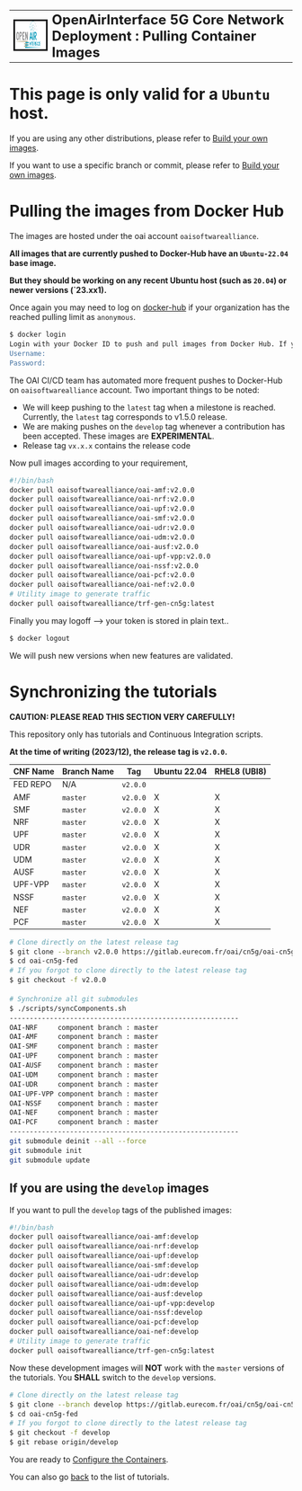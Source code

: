 <table style="border-collapse: collapse; border: none;">
  <tr style="border-collapse: collapse; border: none;">
    <td style="border-collapse: collapse; border: none;">
      <a href="http://www.openairinterface.org/">
         <img src="./images/oai_final_logo.png" alt="" border=3 height=50 width=150>
         </img>
      </a>
    </td>
    <td style="border-collapse: collapse; border: none; vertical-align: center;">
      <b><font size = "5">OpenAirInterface 5G Core Network Deployment : Pulling Container Images</font></b>
    </td>
  </tr>
</table>

# This page is only valid for a `Ubuntu` host.

If you are using any other distributions, please refer to [Build your own images](./BUILD_IMAGES.md).

If you want to use a specific branch or commit, please refer to [Build your own images](./BUILD_IMAGES.md).

# Pulling the images from Docker Hub #

The images are hosted under the oai account `oaisoftwarealliance`.

**All images that are currently pushed to Docker-Hub have an `Ubuntu-22.04` base image.**

**But they should be working on any recent Ubuntu host (such as `20.04`) or newer versions (`23.xx1).**

Once again you may need to log on [docker-hub](https://hub.docker.com/) if your organization has the reached pulling limit as `anonymous`.

```bash
$ docker login
Login with your Docker ID to push and pull images from Docker Hub. If you don't have a Docker ID, head over to https://hub.docker.com to create one.
Username:
Password:
```

The OAI CI/CD team has automated more frequent pushes to Docker-Hub on `oaisoftwarealliance` account. Two important things to be noted:
  - We will keep pushing to the `latest` tag when a milestone is reached. Currently, the `latest` tag corresponds to v1.5.0 release.
  - We are making pushes on the `develop` tag whenever a contribution has been accepted. These images are **EXPERIMENTAL**.
  - Release tag `vx.x.x` contains the release code

Now pull images according to your requirement,

```bash
#!/bin/bash
docker pull oaisoftwarealliance/oai-amf:v2.0.0
docker pull oaisoftwarealliance/oai-nrf:v2.0.0
docker pull oaisoftwarealliance/oai-upf:v2.0.0
docker pull oaisoftwarealliance/oai-smf:v2.0.0
docker pull oaisoftwarealliance/oai-udr:v2.0.0
docker pull oaisoftwarealliance/oai-udm:v2.0.0
docker pull oaisoftwarealliance/oai-ausf:v2.0.0
docker pull oaisoftwarealliance/oai-upf-vpp:v2.0.0
docker pull oaisoftwarealliance/oai-nssf:v2.0.0
docker pull oaisoftwarealliance/oai-pcf:v2.0.0
docker pull oaisoftwarealliance/oai-nef:v2.0.0
# Utility image to generate traffic
docker pull oaisoftwarealliance/trf-gen-cn5g:latest
```

Finally you may logoff --> your token is stored in plain text..

```bash
$ docker logout
```

We will push new versions when new features are validated.

# Synchronizing the tutorials #

**CAUTION: PLEASE READ THIS SECTION VERY CAREFULLY!**

This repository only has tutorials and Continuous Integration scripts.

**At the time of writing (2023/12), the release tag is `v2.0.0`.**

| CNF Name    | Branch Name | Tag      | Ubuntu 22.04 | RHEL8 (UBI8)    |
| ----------- | ----------- | -------- | ------------ | ----------------|
| FED REPO    | N/A         | `v2.0.0` |              |                 |
| AMF         | `master`    | `v2.0.0` | X            | X               |
| SMF         | `master`    | `v2.0.0` | X            | X               |
| NRF         | `master`    | `v2.0.0` | X            | X               |
| UPF         | `master`    | `v2.0.0` | X            | X               |
| UDR         | `master`    | `v2.0.0` | X            | X               |
| UDM         | `master`    | `v2.0.0` | X            | X               |
| AUSF        | `master`    | `v2.0.0` | X            | X               |
| UPF-VPP     | `master`    | `v2.0.0` | X            | X               |
| NSSF        | `master`    | `v2.0.0` | X            | X               |
| NEF         | `master`    | `v2.0.0` | X            | X               |
| PCF         | `master`    | `v2.0.0` | X            | X               |

```bash
# Clone directly on the latest release tag
$ git clone --branch v2.0.0 https://gitlab.eurecom.fr/oai/cn5g/oai-cn5g-fed.git
$ cd oai-cn5g-fed
# If you forgot to clone directly to the latest release tag
$ git checkout -f v2.0.0

# Synchronize all git submodules
$ ./scripts/syncComponents.sh
---------------------------------------------------------
OAI-NRF     component branch : master
OAI-AMF     component branch : master
OAI-SMF     component branch : master
OAI-UPF     component branch : master
OAI-AUSF    component branch : master
OAI-UDM     component branch : master
OAI-UDR     component branch : master
OAI-UPF-VPP component branch : master
OAI-NSSF    component branch : master
OAI-NEF     component branch : master
OAI-PCF     component branch : master
---------------------------------------------------------
git submodule deinit --all --force
git submodule init
git submodule update
```

## If you are using the `develop` images ##

If you want to pull the `develop` tags of the published images:

```bash
#!/bin/bash
docker pull oaisoftwarealliance/oai-amf:develop
docker pull oaisoftwarealliance/oai-nrf:develop
docker pull oaisoftwarealliance/oai-upf:develop
docker pull oaisoftwarealliance/oai-smf:develop
docker pull oaisoftwarealliance/oai-udr:develop
docker pull oaisoftwarealliance/oai-udm:develop
docker pull oaisoftwarealliance/oai-ausf:develop
docker pull oaisoftwarealliance/oai-upf-vpp:develop
docker pull oaisoftwarealliance/oai-nssf:develop
docker pull oaisoftwarealliance/oai-pcf:develop
docker pull oaisoftwarealliance/oai-nef:develop
# Utility image to generate traffic
docker pull oaisoftwarealliance/trf-gen-cn5g:latest
```

Now these development images will **NOT** work with the `master` versions of the tutorials. You **SHALL** switch to the `develop` versions.

```bash
# Clone directly on the latest release tag
$ git clone --branch develop https://gitlab.eurecom.fr/oai/cn5g/oai-cn5g-fed.git
$ cd oai-cn5g-fed
# If you forgot to clone directly to the latest release tag
$ git checkout -f develop
$ git rebase origin/develop
```

You are ready to [Configure the Containers](./CONFIGURATION.md).

You can also go [back](./DEPLOY_HOME.md) to the list of tutorials.
